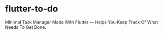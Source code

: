 # flutter-to-do
Minimal Task Manager Made With Flutter — Helps You Keep Track Of What Needs To Get Done.
